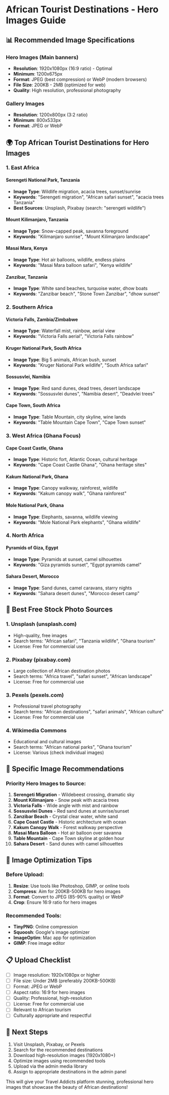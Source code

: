 # African Tourist Destinations - Hero Images Guide

## 📊 **Recommended Image Specifications**

### Hero Images (Main banners)
- **Resolution**: 1920x1080px (16:9 ratio) - Optimal
- **Minimum**: 1200x675px
- **Format**: JPEG (best compression) or WebP (modern browsers)
- **File Size**: 200KB - 2MB (optimized for web)
- **Quality**: High resolution, professional photography

### Gallery Images
- **Resolution**: 1200x800px (3:2 ratio)
- **Minimum**: 800x533px
- **Format**: JPEG or WebP

## 🌍 **Top African Tourist Destinations for Hero Images**

### 1. **East Africa**
#### Serengeti National Park, Tanzania
- **Image Type**: Wildlife migration, acacia trees, sunset/sunrise
- **Keywords**: "Serengeti migration", "African safari sunset", "acacia trees Tanzania"
- **Best Sources**: Unsplash, Pixabay (search: "serengeti wildlife")

#### Mount Kilimanjaro, Tanzania
- **Image Type**: Snow-capped peak, savanna foreground
- **Keywords**: "Kilimanjaro sunrise", "Mount Kilimanjaro landscape"

#### Masai Mara, Kenya
- **Image Type**: Hot air balloons, wildlife, endless plains
- **Keywords**: "Masai Mara balloon safari", "Kenya wildlife"

#### Zanzibar, Tanzania
- **Image Type**: White sand beaches, turquoise water, dhow boats
- **Keywords**: "Zanzibar beach", "Stone Town Zanzibar", "dhow sunset"

### 2. **Southern Africa**
#### Victoria Falls, Zambia/Zimbabwe
- **Image Type**: Waterfall mist, rainbow, aerial view
- **Keywords**: "Victoria Falls aerial", "Victoria Falls rainbow"

#### Kruger National Park, South Africa
- **Image Type**: Big 5 animals, African bush, sunset
- **Keywords**: "Kruger National Park wildlife", "South Africa safari"

#### Sossusvlei, Namibia
- **Image Type**: Red sand dunes, dead trees, desert landscape
- **Keywords**: "Sossusvlei dunes", "Namibia desert", "Deadvlei trees"

#### Cape Town, South Africa
- **Image Type**: Table Mountain, city skyline, wine lands
- **Keywords**: "Table Mountain Cape Town", "Cape Town sunset"

### 3. **West Africa (Ghana Focus)**
#### Cape Coast Castle, Ghana
- **Image Type**: Historic fort, Atlantic Ocean, cultural heritage
- **Keywords**: "Cape Coast Castle Ghana", "Ghana heritage sites"

#### Kakum National Park, Ghana
- **Image Type**: Canopy walkway, rainforest, wildlife
- **Keywords**: "Kakum canopy walk", "Ghana rainforest"

#### Mole National Park, Ghana
- **Image Type**: Elephants, savanna, wildlife viewing
- **Keywords**: "Mole National Park elephants", "Ghana wildlife"

### 4. **North Africa**
#### Pyramids of Giza, Egypt
- **Image Type**: Pyramids at sunset, camel silhouettes
- **Keywords**: "Giza pyramids sunset", "Egypt pyramids camel"

#### Sahara Desert, Morocco
- **Image Type**: Sand dunes, camel caravans, starry nights
- **Keywords**: "Sahara desert dunes", "Morocco desert camp"

## 📸 **Best Free Stock Photo Sources**

### 1. **Unsplash** (unsplash.com)
- High-quality, free images
- Search terms: "African safari", "Tanzania wildlife", "Ghana tourism"
- License: Free for commercial use

### 2. **Pixabay** (pixabay.com)
- Large collection of African destination photos
- Search terms: "Africa travel", "safari sunset", "African landscape"
- License: Free for commercial use

### 3. **Pexels** (pexels.com)
- Professional travel photography
- Search terms: "African destinations", "safari animals", "African culture"
- License: Free for commercial use

### 4. **Wikimedia Commons**
- Educational and cultural images
- Search terms: "African national parks", "Ghana tourism"
- License: Various (check individual images)

## 🎯 **Specific Image Recommendations**

### Priority Hero Images to Source:

1. **Serengeti Migration** - Wildebeest crossing, dramatic sky
2. **Mount Kilimanjaro** - Snow peak with acacia trees
3. **Victoria Falls** - Wide angle with mist and rainbow
4. **Sossusvlei Dunes** - Red sand dunes at sunrise/sunset
5. **Zanzibar Beach** - Crystal clear water, white sand
6. **Cape Coast Castle** - Historic architecture with ocean
7. **Kakum Canopy Walk** - Forest walkway perspective
8. **Masai Mara Balloon** - Hot air balloon over savanna
9. **Table Mountain** - Cape Town skyline at golden hour
10. **Sahara Desert** - Sand dunes with camel silhouettes

## 🔧 **Image Optimization Tips**

### Before Upload:
1. **Resize**: Use tools like Photoshop, GIMP, or online tools
2. **Compress**: Aim for 200KB-500KB for hero images
3. **Format**: Convert to JPEG (85-90% quality) or WebP
4. **Crop**: Ensure 16:9 ratio for hero images

### Recommended Tools:
- **TinyPNG**: Online compression
- **Squoosh**: Google's image optimizer
- **ImageOptim**: Mac app for optimization
- **GIMP**: Free image editor

## 📋 **Upload Checklist**

- [ ] Image resolution: 1920x1080px or higher
- [ ] File size: Under 2MB (preferably 200KB-500KB)
- [ ] Format: JPEG or WebP
- [ ] Aspect ratio: 16:9 for hero images
- [ ] Quality: Professional, high-resolution
- [ ] License: Free for commercial use
- [ ] Relevant to African tourism
- [ ] Culturally appropriate and respectful

## 🚀 **Next Steps**

1. Visit Unsplash, Pixabay, or Pexels
2. Search for the recommended destinations
3. Download high-resolution images (1920x1080+)
4. Optimize images using recommended tools
5. Upload via the admin media library
6. Assign to appropriate destinations in the admin panel

This will give your Travel Addicts platform stunning, professional hero images that showcase the beauty of African destinations!
